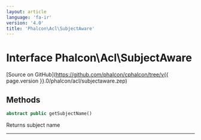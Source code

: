```yaml
---
layout: article
language: 'fa-ir'
version: '4.0'
title: 'Phalcon\Acl\SubjectAware'
---
```

# Interface **Phalcon\Acl\SubjectAware**

[Source on GitHub](https://github.com/phalcon/cphalcon/tree/v{{ page.version }}.0/phalcon/acl/subjectaware.zep)

## Methods

```php
abstract public getSubjectName()
```

Returns subject name

* * *